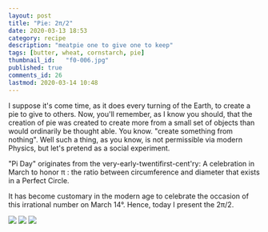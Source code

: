 ```yaml
---
layout: post
title: "Pie: 2π/2"
date: 2020-03-13 18:53
category: recipe
description: "meatpie one to give one to keep"
tags: [butter, wheat, cornstarch, pie]
thumbnail_id:	"f0-006.jpg"
published: true
comments_id: 26 
lastmod: 2020-03-14 10:48
---
```


I suppose it's come time, as it does every turning of the Earth, to create a pie to give to others. Now, you'll remember, as I know you should, that the creation of pie was created to create more from a small set of objects than would ordinarily be thought able. You know. "create something from nothing". Well such a thing, as you know, is not permissible via modern Physics, but let's pretend as a social experiment. 

"Pi Day" originates from the very-early-twentifirst-cent'ry: A celebration in March to honor π : the ratio between circumference and diameter that exists in a Perfect Circle. 

It has become customary in the modern age to celebrate the occasion of this irrational number on March 14°. Hence, today I present the 2π/2.

<img src="{{ site.url }}/assets/img/2pi_2-paper.jpg" max-width="1000" />

<img src="{{ site.url }}/assets/img/2pi_2-unbaked.jpg" max-width="1000" />

<img src="{{ site.url }}/assets/img/2pi_2-baked.jpg" max-width="1000" />
